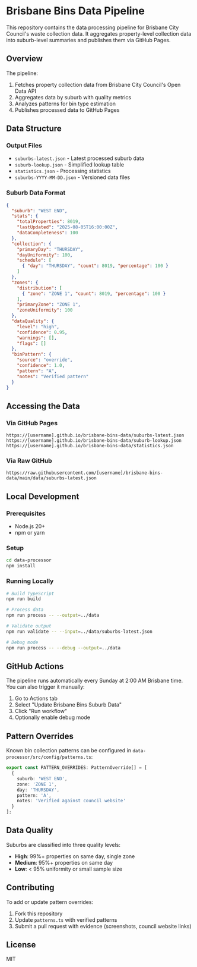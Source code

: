 # Brisbane Bins Data Pipeline

This repository contains the data processing pipeline for Brisbane City Council's waste collection data. It aggregates property-level collection data into suburb-level summaries and publishes them via GitHub Pages.

## Overview

The pipeline:
1. Fetches property collection data from Brisbane City Council's Open Data API
2. Aggregates data by suburb with quality metrics
3. Analyzes patterns for bin type estimation
4. Publishes processed data to GitHub Pages

## Data Structure

### Output Files

- `suburbs-latest.json` - Latest processed suburb data
- `suburb-lookup.json` - Simplified lookup table
- `statistics.json` - Processing statistics
- `suburbs-YYYY-MM-DD.json` - Versioned data files

### Suburb Data Format

```json
{
  "suburb": "WEST END",
  "stats": {
    "totalProperties": 8019,
    "lastUpdated": "2025-08-05T16:00:00Z",
    "dataCompleteness": 100
  },
  "collection": {
    "primaryDay": "THURSDAY",
    "dayUniformity": 100,
    "schedule": [
      { "day": "THURSDAY", "count": 8019, "percentage": 100 }
    ]
  },
  "zones": {
    "distribution": [
      { "zone": "ZONE 1", "count": 8019, "percentage": 100 }
    ],
    "primaryZone": "ZONE 1",
    "zoneUniformity": 100
  },
  "dataQuality": {
    "level": "high",
    "confidence": 0.95,
    "warnings": [],
    "flags": []
  },
  "binPattern": {
    "source": "override",
    "confidence": 1.0,
    "pattern": "A",
    "notes": "Verified pattern"
  }
}
```

## Accessing the Data

### Via GitHub Pages

```
https://[username].github.io/brisbane-bins-data/suburbs-latest.json
https://[username].github.io/brisbane-bins-data/suburb-lookup.json
https://[username].github.io/brisbane-bins-data/statistics.json
```

### Via Raw GitHub

```
https://raw.githubusercontent.com/[username]/brisbane-bins-data/main/data/suburbs-latest.json
```

## Local Development

### Prerequisites

- Node.js 20+
- npm or yarn

### Setup

```bash
cd data-processor
npm install
```

### Running Locally

```bash
# Build TypeScript
npm run build

# Process data
npm run process -- --output=../data

# Validate output
npm run validate -- --input=../data/suburbs-latest.json

# Debug mode
npm run process -- --debug --output=../data
```

## GitHub Actions

The pipeline runs automatically every Sunday at 2:00 AM Brisbane time. You can also trigger it manually:

1. Go to Actions tab
2. Select "Update Brisbane Bins Suburb Data"
3. Click "Run workflow"
4. Optionally enable debug mode

## Pattern Overrides

Known bin collection patterns can be configured in `data-processor/src/config/patterns.ts`:

```typescript
export const PATTERN_OVERRIDES: PatternOverride[] = [
  {
    suburb: 'WEST END',
    zone: 'ZONE 1',
    day: 'THURSDAY',
    pattern: 'A',
    notes: 'Verified against council website'
  }
];
```

## Data Quality

Suburbs are classified into three quality levels:

- **High**: 99%+ properties on same day, single zone
- **Medium**: 95%+ properties on same day
- **Low**: < 95% uniformity or small sample size

## Contributing

To add or update pattern overrides:

1. Fork this repository
2. Update `patterns.ts` with verified patterns
3. Submit a pull request with evidence (screenshots, council website links)

## License

MIT